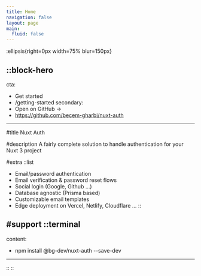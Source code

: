 ```yaml
---
title: Home
navigation: false
layout: page
main:
  fluid: false
---
```


:ellipsis{right=0px width=75% blur=150px}

::block-hero
---
cta:
  - Get started
  - /getting-started
secondary:
  - Open on GitHub →
  - https://github.com/becem-gharbi/nuxt-auth
---

#title
Nuxt Auth 

#description
A fairly complete solution to handle authentication for your Nuxt 3 project

#extra
  ::list
  - Email/password authentication
  - Email verification & password reset flows
  - Social login (Google, Github ...)
  - Database agnostic (Prisma based)
  - Customizable email templates
  - Edge deployment on Vercel, Netlify, Cloudflare ...
  ::

#support
  ::terminal
  ---
  content:
  - npm install @bg-dev/nuxt-auth --save-dev
  ---
  ::
::

